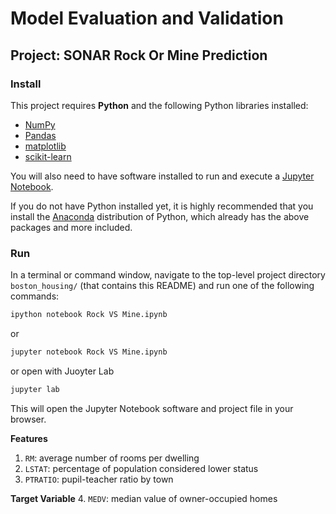 
# Model Evaluation and Validation
## Project: SONAR Rock Or Mine Prediction

### Install

This project requires **Python** and the following Python libraries installed:

- [NumPy](http://www.numpy.org/)
- [Pandas](http://pandas.pydata.org/)
- [matplotlib](http://matplotlib.org/)
- [scikit-learn](http://scikit-learn.org/stable/)

You will also need to have software installed to run and execute a [Jupyter Notebook](http://jupyter.org/install.html).

If you do not have Python installed yet, it is highly recommended that you install the [Anaconda](https://www.anaconda.com/download/) distribution of Python, which already has the above packages and more included. 

### Run

In a terminal or command window, navigate to the top-level project directory `boston_housing/` (that contains this README) and run one of the following commands:

```bash
ipython notebook Rock VS Mine.ipynb
```  
or
```bash
jupyter notebook Rock VS Mine.ipynb
```
or open with Juoyter Lab
```bash
jupyter lab
```

This will open the Jupyter Notebook software and project file in your browser.

**Features**
1.  `RM`: average number of rooms per dwelling
2. `LSTAT`: percentage of population considered lower status
3. `PTRATIO`: pupil-teacher ratio by town

**Target Variable**
4. `MEDV`: median value of owner-occupied homes
